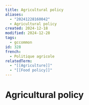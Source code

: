 ```yaml
---
title: Agricultural policy
aliases:
  - "20241228160042"
  - Agricultural policy
created: 2024-12-18
modified: 2024-12-28
tags:
  - gccommon
id: 328
french:
  - Politique agricole
relatedTerm:
  - "[[Agriculture]]"
  - "[[Food policy]]"
---
```

# Agricultural policy
